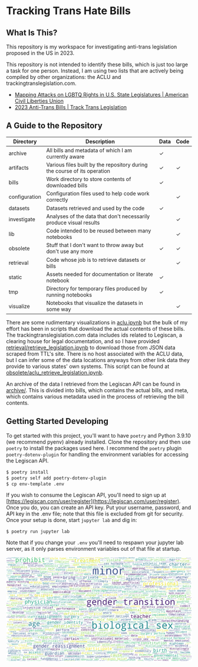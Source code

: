 # Tracking Trans Hate Bills

## What Is This?

This repository is my workspace for investigating anti-trans legislation proposed in the US in 2023.

This repository is not intended to identify these bills, which is just too large a task for one person. Instead, I am using two lists that are actively being compiled by other organizations: the ACLU and trackingtranslegislation.com.

* [Mapping Attacks on LGBTQ Rights in U.S. State Legislatures | American Civil Liberties Union](https://www.aclu.org/legislative-attacks-on-lgbtq-rights?state)
* [2023 Anti-Trans Bills | Track Trans Legislation](https://www.tracktranslegislation.com)

## A Guide to the Repository

| Directory | Description | Data | Code |
| --- | --- | --- | --- |
| archive | All bills and metadata of which I am currently aware | &#x2713; | |
| artifacts | Various files built by the repository during the course of its operation | &#x2713; | &#x2713; |
| bills | Work directory to store contents of downloaded bills | &#x2713; | |
| configuration | Configuration files used to help code work correctly | | &#x2713; |
| datasets | Datasets retrieved and used by the code | &#x2713; | |
| investigate | Analyses of the data that don't necessarily produce visual results | | &#x2713; |
| lib | Code intended to be reused between many notebooks | | &#x2713; |
| obsolete | Stuff that I don't want to throw away but don't use any more | &#x2713; | &#x2713; |
| retrieval | Code whose job is to retrieve datasets or bills | | &#x2713; |
| static | Assets needed for documentation or literate notebook | &#x2713; | |
| tmp | Directory for temporary files produced by running notebooks | &#x2713; | |
| visualize | Notebooks that visualize the datasets in some way | | &#x2713; |


There are some rudimentary visualizations in [aclu.ipynb](visualize/aclu.ipynb) but the bulk of my effort has been in scripts that download the actual contents of these bills. The trackingtranslegislation.com data includes ids related to Legiscan, a clearing house for legal documentation, and so I have provided [retrieval/retrieve_legislation.ipynb](retrieval/retrieve_legislation.ipynb) to download those from JSON data scraped from TTL's site. There is no host associated with the ACLU data, but I can infer some of the data locations anyways from other link data they provide to various states' own systems. This script can be found at [obsolete/aclu_retrieve_legislation.ipynb](obsolete/aclu_retrieve_legislation.ipynb).

An archive of the data I retrieved from the Legiscan API can be found in [archive/](archive/). This is divided into bills, which contains the actual bills, and meta, which contains various metadata used in the process of retrieving the bill contents.

## Getting Started Developing

To get started with this project, you'll want to have `poetry` and Python 3.9.10 (we recommend pyenv) already installed. Clone the repository and then use `poetry` to install the packages used here. I recommend the `poetry` plugin `poetry-dotenv-plugin` for handling the environment variables for accessing the Legiscan API.

```shell
$ poetry install
$ poetry self add poetry-dotenv-plugin
$ cp env-template .env
```

If you wish to consume the Legiscan API, you'll need to sign up at [https://legiscan.com/user/register](https://legiscan.com/user/register). Once you do, you can create an API key. Put your username, password, and API key in the .env file; note that this file is excluded from git for security. Once your setup is done, start `jupyter lab` and dig in:

```shell
$ poetry run jupyter lab
```

Note that if you change your `.env` you'll need to respawn your jupyter lab server, as it only parses environment variables out of that file at startup.

![word cloud](https://github.com/amy-langley/tracking-trans-hate-bills/blob/master/artifacts/cloud.png?raw=true)
